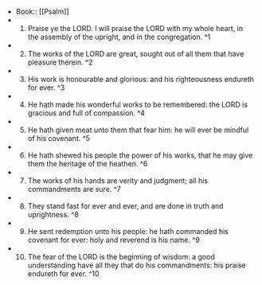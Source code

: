 - Book:: [[Psalm]]
- 1. Praise ye the LORD. I will praise the LORD with my whole heart, in the assembly of the upright, and in the congregation. ^1
- 2. The works of the LORD are great, sought out of all them that have pleasure therein. ^2
- 3. His work is honourable and glorious: and his righteousness endureth for ever. ^3
- 4. He hath made his wonderful works to be remembered: the LORD is gracious and full of compassion. ^4
- 5. He hath given meat unto them that fear him: he will ever be mindful of his covenant. ^5
- 6. He hath shewed his people the power of his works, that he may give them the heritage of the heathen. ^6
- 7. The works of his hands are verity and judgment; all his commandments are sure. ^7
- 8. They stand fast for ever and ever, and are done in truth and uprightness. ^8
- 9. He sent redemption unto his people: he hath commanded his covenant for ever: holy and reverend is his name. ^9
- 10. The fear of the LORD is the beginning of wisdom: a good understanding have all they that do his commandments: his praise endureth for ever. ^10
